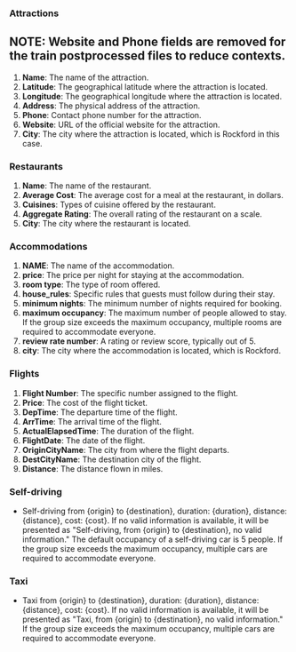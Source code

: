 ### Attractions

## NOTE: Website and Phone fields are removed for the train postprocessed files to reduce contexts.
1. **Name**: The name of the attraction.
2. **Latitude**: The geographical latitude where the attraction is located.
3. **Longitude**: The geographical longitude where the attraction is located.
4. **Address**: The physical address of the attraction.
5. **Phone**: Contact phone number for the attraction.
6. **Website**: URL of the official website for the attraction.
7. **City**: The city where the attraction is located, which is Rockford in this case.

### Restaurants

1. **Name**: The name of the restaurant.
2. **Average Cost**: The average cost for a meal at the restaurant, in dollars.
3. **Cuisines**: Types of cuisine offered by the restaurant.
4. **Aggregate Rating**: The overall rating of the restaurant on a scale.
5. **City**: The city where the restaurant is located.

### Accommodations

1. **NAME**: The name of the accommodation.
2. **price**: The price per night for staying at the accommodation.
3. **room type**: The type of room offered.
4. **house_rules**: Specific rules that guests must follow during their stay.
5. **minimum nights**: The minimum number of nights required for booking.
6. **maximum occupancy**: The maximum number of people allowed to stay. If the group size exceeds the maximum occupancy, multiple rooms are required to accommodate everyone.
7. **review rate number**: A rating or review score, typically out of 5.
8. **city**: The city where the accommodation is located, which is Rockford.

### Flights

1. **Flight Number**: The specific number assigned to the flight.
2. **Price**: The cost of the flight ticket.
3. **DepTime**: The departure time of the flight.
4. **ArrTime**: The arrival time of the flight.
5. **ActualElapsedTime**: The duration of the flight.
6. **FlightDate**: The date of the flight.
7. **OriginCityName**: The city from where the flight departs.
8. **DestCityName**: The destination city of the flight.
9. **Distance**: The distance flown in miles.

### Self-driving

- Self-driving from {origin} to {destination}, duration: {duration}, distance: {distance}, cost: {cost}. If no valid information is available, it will be presented as "Self-driving, from {origin} to {destination}, no valid information." The default occupancy of a self-driving car is 5 people. If the group size exceeds the maximum occupancy, multiple cars are required to accommodate everyone.

### Taxi

- Taxi from {origin} to {destination}, duration: {duration}, distance: {distance}, cost: {cost}. If no valid information is available, it will be presented as "Taxi, from {origin} to {destination}, no valid information." If the group size exceeds the maximum occupancy, multiple cars are required to accommodate everyone.